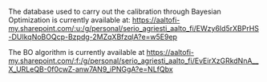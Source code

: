 The database used to carry out the calibration through Bayesian Optimization is currently available at: https://aaltofi-my.sharepoint.com/:u:/g/personal/serio_agriesti_aalto_fi/EWzy6Id5rXBPrHS-DUIkqNoBOQcp-Bzpdg-2MZqXBfzqlA?e=w5E9ep


The BO algorithm is currently available at https://aaltofi-my.sharepoint.com/:f:/g/personal/serio_agriesti_aalto_fi/EvEirXzGRkdNnA__X_URLeQB-0f0cwZ-anw7AN9_iPNGgA?e=NLfQbx
